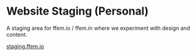 # Website Staging (Personal)
A staging area for ffem.io / ffem.in where we experiment with design and content.

[staging.ffem.io](http://staging.ffem.io)
